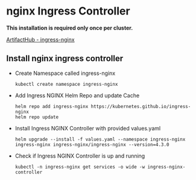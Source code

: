 # nginx Ingress Controller

**This installation is required only once per cluster.**

[ArtifactHub - ingress-nginx](https://artifacthub.io/packages/helm/ingress-nginx/ingress-nginx)

## Install nginx ingress controller

* Create Namespace called ingress-nginx

  ```shell
  kubectl create namespace ingress-nginx
  ```

* Add Ingress NGINX Helm Repo and update Cache

  ```shell
  helm repo add ingress-nginx https://kubernetes.github.io/ingress-nginx
  helm repo update
  ```

* Install Ingress NGINX Controller with provided values.yaml

  ```shell
  helm upgrade --install -f values.yaml --namespace ingress-nginx ingress-nginx ingress-nginx/ingress-nginx --version=4.3.0
  ```

* Check if Ingress NGINX Controller is up and running

  ```shell
  kubectl -n ingress-nginx get services -o wide -w ingress-nginx-controller
  ```
